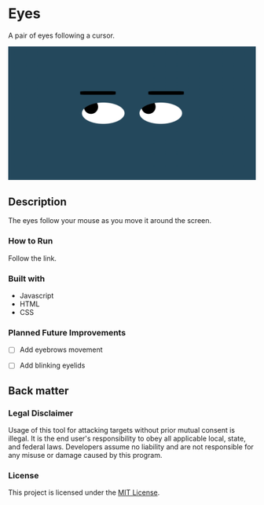 # Eyes

A pair of eyes following a cursor.
  
![Eyes Screenshot](https://github.com/veraphipps01/eyes/blob/main/Screen.png?raw=true)

## Description
The eyes follow your mouse as you move it around the screen. 

### How to Run
Follow the link.

### Built with
- Javascript
- HTML
- CSS

### Planned Future Improvements
- [ ] Add eyebrows movement
- [ ] Add blinking eyelids


## Back matter

### Legal Disclaimer
Usage of this tool for attacking targets without prior mutual consent is illegal. It is the end user's responsibility to obey all applicable local, state, and federal laws. Developers assume no liability and are not responsible for any misuse or damage caused by this program.


### License
This project is licensed under the [MIT License](LICENSE).
